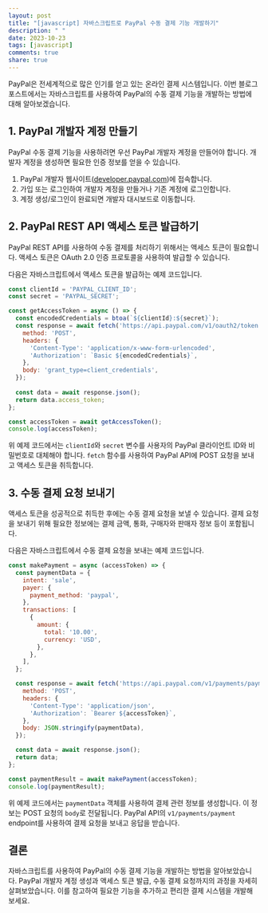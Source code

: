 ```yaml
---
layout: post
title: "[javascript] 자바스크립트로 PayPal 수동 결제 기능 개발하기"
description: " "
date: 2023-10-23
tags: [javascript]
comments: true
share: true
---
```


PayPal은 전세계적으로 많은 인기를 얻고 있는 온라인 결제 시스템입니다. 이번 블로그 포스트에서는 자바스크립트를 사용하여 PayPal의 수동 결제 기능을 개발하는 방법에 대해 알아보겠습니다.

## 1. PayPal 개발자 계정 만들기

PayPal 수동 결제 기능을 사용하려면 우선 PayPal 개발자 계정을 만들어야 합니다. 개발자 계정을 생성하면 필요한 인증 정보를 얻을 수 있습니다.

1. PayPal 개발자 웹사이트([developer.paypal.com](https://developer.paypal.com/))에 접속합니다.
2. 가입 또는 로그인하여 개발자 계정을 만들거나 기존 계정에 로그인합니다.
3. 계정 생성/로그인이 완료되면 개발자 대시보드로 이동합니다.

## 2. PayPal REST API 액세스 토큰 발급하기

PayPal REST API를 사용하여 수동 결제를 처리하기 위해서는 액세스 토큰이 필요합니다. 액세스 토큰은 OAuth 2.0 인증 프로토콜을 사용하여 발급할 수 있습니다.

다음은 자바스크립트에서 액세스 토큰을 발급하는 예제 코드입니다.

```javascript
const clientId = 'PAYPAL_CLIENT_ID';
const secret = 'PAYPAL_SECRET';

const getAccessToken = async () => {
  const encodedCredentials = btoa(`${clientId}:${secret}`);
  const response = await fetch('https://api.paypal.com/v1/oauth2/token', {
    method: 'POST',
    headers: {
      'Content-Type': 'application/x-www-form-urlencoded',
      'Authorization': `Basic ${encodedCredentials}`,
    },
    body: 'grant_type=client_credentials',
  });
  
  const data = await response.json();
  return data.access_token;
};

const accessToken = await getAccessToken();
console.log(accessToken);
```

위 예제 코드에서는 `clientId`와 `secret` 변수를 사용자의 PayPal 클라이언트 ID와 비밀번호로 대체해야 합니다. `fetch` 함수를 사용하여 PayPal API에 POST 요청을 보내고 액세스 토큰을 취득합니다.

## 3. 수동 결제 요청 보내기

액세스 토큰을 성공적으로 취득한 후에는 수동 결제 요청을 보낼 수 있습니다. 결제 요청을 보내기 위해 필요한 정보에는 결제 금액, 통화, 구매자와 판매자 정보 등이 포함됩니다.

다음은 자바스크립트에서 수동 결제 요청을 보내는 예제 코드입니다.

```javascript
const makePayment = async (accessToken) => {
  const paymentData = {
    intent: 'sale',
    payer: {
      payment_method: 'paypal',
    },
    transactions: [
      {
        amount: {
          total: '10.00',
          currency: 'USD',
        },
      },
    ],
  };

  const response = await fetch('https://api.paypal.com/v1/payments/payment', {
    method: 'POST',
    headers: {
      'Content-Type': 'application/json',
      'Authorization': `Bearer ${accessToken}`,
    },
    body: JSON.stringify(paymentData),
  });

  const data = await response.json();
  return data;
};

const paymentResult = await makePayment(accessToken);
console.log(paymentResult);
```

위 예제 코드에서는 `paymentData` 객체를 사용하여 결제 관련 정보를 생성합니다. 이 정보는 POST 요청의 `body`로 전달됩니다. PayPal API의 `v1/payments/payment` endpoint를 사용하여 결제 요청을 보내고 응답을 받습니다.

## 결론

자바스크립트를 사용하여 PayPal의 수동 결제 기능을 개발하는 방법을 알아보았습니다. PayPal 개발자 계정 생성과 액세스 토큰 발급, 수동 결제 요청까지의 과정을 자세히 살펴보았습니다. 이를 참고하여 필요한 기능을 추가하고 편리한 결제 시스템을 개발해 보세요.